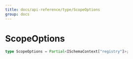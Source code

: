 ```yaml
---
title: docs/api-reference/type/ScopeOptions
group: docs
---
```


# ScopeOptions

```ts
type ScopeOptions = Partial<ISchemaContext["registry"]>;
```


